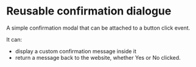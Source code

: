 # Reusable confirmation dialogue

A simple confirmation modal that can be attached to a button click event.

It can:
- display a custom confirmation message inside it
- return a message back to the website, whether Yes or No clicked.

